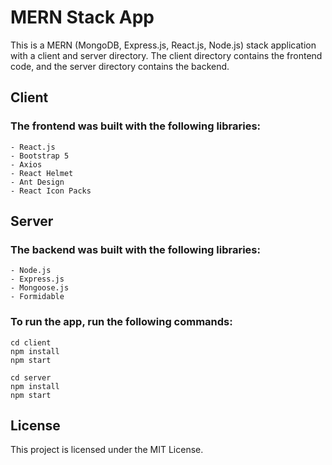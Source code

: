 # MERN Stack App
This is a MERN (MongoDB, Express.js, React.js, Node.js) stack application with a client and server directory. The client directory contains the frontend code, and the server directory contains the backend.

## Client
### The frontend was built with the following libraries:
    - React.js
    - Bootstrap 5
    - Axios
    - React Helmet
    - Ant Design
    - React Icon Packs

## Server
### The backend was built with the following libraries:
    - Node.js
    - Express.js
    - Mongoose.js
    - Formidable

### To run the app, run the following commands:

```
cd client
npm install
npm start
```

```
cd server
npm install
npm start
```

## License
This project is licensed under the MIT License.
